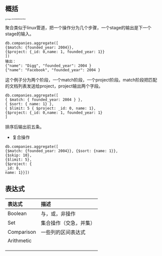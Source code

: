 ##  概括

<img src="https://tva1.sinaimg.cn/large/007S8ZIlgy1gikmoyfaxjj31120fy787.jpg" alt="image-20200909193501163" style="zoom:33%;" />

聚合类似于linux管道，把一个操作分为几个步骤，一个stage的输出是下一个stage的输入。

```
db.companies.aggregate([
{$match: {founded_year: 2004}}, 
{$project: {_id: 0,name: 1, founded_year: 1}} 
])
输出：
{"name": "Digg", "founded_year": 2004 }
{"name": "Facebook", "founded_year": 2004 }
```

这个例子分为两个阶段，一个match阶段，一个project阶段。match阶段把匹配的文档列表发送给project，project输出两个字段。

```
db.companies.aggregate([
{ $match: { founded_year: 2004 } },
{ $sort: { name: 1} },
{ $limit: 5 { $project: _id: 0, name: 1}, 
{$project: {_id: 0,name: 1, founded_year: 1} 
]
```

排序后输出前五条。

* 复合操作

```
db.companies.aggregate([
{$match: {founded_year: 2004}}, {$sort: {name: 1}},
{$skip: 10},
{$limit: 5},
{$project: {
_id: 0,
name: 1}}])
```

##  表达式



| 表达式     | 描述                   |
| :--------- | :--------------------- |
| Boolean    | 与，或，非操作         |
| Set        | 集合操作（交急，并集） |
| Comparison | 一些列的区间表达式     |
| Arithmetic |                        |
|            |                        |
|            |                        |
|            |                        |



